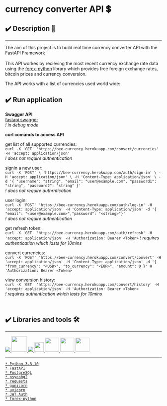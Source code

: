 # **currency converter API 💲**

## ✔️ **Description** 📑
___
The aim of this project is to build real time currency converter API with the FastAPI Framework
<br><br>
This API workes by recieving the most recent currency exchange rate data using the [forex-python](https://forex-python.readthedocs.io/en/latest/index.html) library which provides free foreign exchange rates, bitcoin prices and currency conversion.

The API works with a list of currencies used world wide:


## **✔️ Run application**

**Swagger API** <br>
[fastapi swagger](https://bee-currency.herokuapp.com/docs) <br>
*! in debug mode*

**curl comands to access API**

get list of all supported currencies: <br>
`curl -X 'GET' 'https://bee-currency.herokuapp.com/convert/currencies' -H 'accept: application/json'` <br>
*! does not require authentication*

signin a new user: <br>
`curl -X 'POST' \
  'https://bee-currency.herokuapp.com/auth/sign-in' \
  -H 'accept: application/json' \
  -H 'Content-Type: application/json' \
  -d '{
  "username": "string",
  "email": "user@example.com",
  "password1": "string",
  "password2": "string"
}'` <br>
*! does not require authrntication*

user login: <br>
`curl -X 'POST' 'https://bee-currency.herokuapp.com/auth/log-in' -H 'accept: application/json' -H 'Content-Type: application/json' -d '{ "email": "<user@example.com>","password": "<string>"}'`<br>
*! does not require authentication*

get refresh token: <br>
`curl -X 'GET' 'https://bee-currency.herokuapp.com/auth/refresh' -H 'accept: application/json' -H 'Authorization: Bearer <Token>`
*! requires authentication which lasts for 10mins*

convert currencies: <br>
`curl -X 'POST' 'https://bee-currency.herokuapp.com/convert/convert' -H 'accept: application/json' -H 'Content-Type: application/json' -d '{ "from_currency": "<USD>", "to_currency": "<EUR>", "amount": 0 }' H 'Authorization: Bearer <Token>`

view conversion history: <br>
`curl -X 'GET' 'https://bee-currency.herokuapp.com/convert/history' -H 'accept: application/json' -H 'Authorization: Bearer <Token>` <br>
*! requires authentication which lasts for 10mins*

<br>

<!--  -->

## **✔️ Libraries and tools 🛠️**
___
<a href="https://www.python.org" target="_blank"> <img src="https://img.icons8.com/color/48/000000/python.png"/> </a>
<a href="https://git-scm.com/" target="_blank"> <img src="https://img.icons8.com/color/48/000000/git.png" height="50"> </a>
<a href="https://code.visualstudio.com/" target="_blank"> <img src="https://img.icons8.com/color/48/000000/visual-studio-code-2019.png"/>
<img height="30" src="https://geekflare.com/wp-content/uploads/2019/07/fast-api-logo.png">
<img height="45" src="https://encrypted-tbn0.gstatic.com/images?q=tbn:ANd9GcS24iIQUg5hYsYyFavhPKXQJuXstAUjWt6maNYu-wWE6240yxhxDulIejacyWqidzwT2w&usqp=CAU"/>
<img height="45" src="https://w7.pngwing.com/pngs/358/849/png-transparent-postgresql-database-logo-database-symbol-blue-text-logo-thumbnail.png"/>
<img height="45" src="https://raw.githubusercontent.com/tomchristie/uvicorn/master/docs/uvicorn.png"/>
<!--  -->

___
    * Python 3.8.10
    * FastAPI
    * PostgreSQL
    * psycobg2
    * requests
    * gunicorn
    * uvicorn
    * JWT Auth
    * forex-python

<!--  -->


